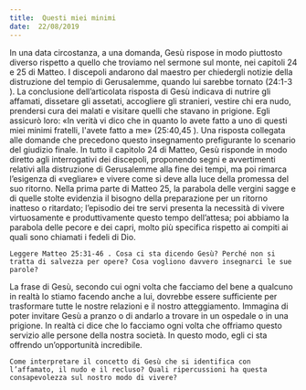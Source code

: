 ```yaml
---
title:  Questi miei minimi
date:  22/08/2019
---
```


In una data circostanza, a una domanda, Gesù rispose in modo piuttosto diverso rispetto a quello che troviamo nel sermone sul monte, nei capitoli 24 e 25 di Matteo. I discepoli andarono dal maestro per chiedergli notizie della distruzione del tempio di Gerusalemme, quando lui sarebbe tornato (24:1-3 ). La conclusione dell’articolata risposta di Gesù indicava di nutrire gli affamati, dissetare gli assetati, accogliere gli stranieri, vestire chi era nudo, prendersi cura dei malati e visitare quelli che stavano in prigione. Egli assicurò loro: «In verità vi dico che in quanto lo avete fatto a uno di questi miei minimi fratelli, l'avete fatto a me» (25:40,45 ). Una risposta collegata alle domande che precedono questo insegnamento prefigurante lo scenario del giudizio finale. In tutto il capitolo 24 di Matteo, Gesù risponde in modo diretto agli interrogativi dei discepoli, proponendo segni e avvertimenti relativi alla distruzione di Gerusalemme alla fine dei tempi, ma poi rimarca l’esigenza di «vegliare» e vivere come si deve alla luce della promessa del suo ritorno. Nella prima parte di Matteo 25, la parabola delle vergini sagge e di quelle stolte evidenzia il bisogno della preparazione per un ritorno inatteso o ritardato; l’episodio dei tre servi presenta la necessità di vivere virtuosamente e produttivamente questo tempo dell’attesa; poi abbiamo la parabola delle pecore e dei capri, molto più specifica rispetto ai compiti ai quali sono chiamati i fedeli di Dio.

`Leggere Matteo 25:31-46 . Cosa ci sta dicendo Gesù? Perché non si tratta di salvezza per opere? Cosa vogliono davvero insegnarci le sue parole?`

La frase di Gesù, secondo cui ogni volta che facciamo del bene a qualcuno in realtà lo stiamo facendo anche a lui, dovrebbe essere sufficiente per trasformare tutte le nostre relazioni e il nostro atteggiamento. Immagina di poter invitare Gesù a pranzo o di andarlo a trovare in un ospedale o in una prigione. In realtà ci dice che lo facciamo ogni volta che offriamo questo servizio alle persone della nostra società. In questo modo, egli ci sta offrendo un’opportunità incredibile.

`Come interpretare il concetto di Gesù che si identifica con l’affamato, il nudo e il recluso? Quali ripercussioni ha questa consapevolezza sul nostro modo di vivere?`